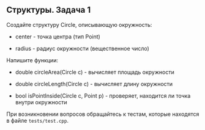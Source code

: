 ## Структуры. Задача 1

Создайте структуру Circle, описывающую окружность:

- center - точка центра (тип Point)

- radius - радиус окружности (вещественное число)

Напишите функции:

- double circleArea(Circle c) - вычисляет площадь окружности

- double circleLength(Circle c) - вычисляет длину окружности

- bool isPointInside(Circle c, Point p) - проверяет, находится ли точка внутри окружности

При возникновении вопросов обращайтесь к тестам, которые находятся в файле `tests/test.cpp`.
